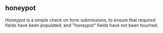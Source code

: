 ## honeypot

Honeypot is a simple check on form submissions, to ensure that required fields have been populated, and "honeypot" fields have not been touched.